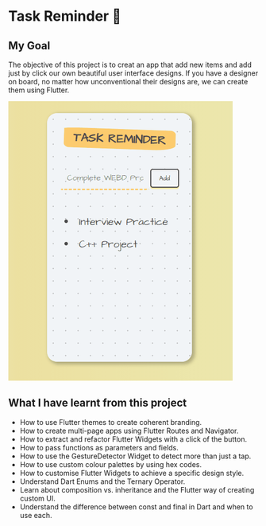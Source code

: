 # Task Reminder 💪

## My Goal

The objective of this project is to creat an app that add new items and add just by click our own beautiful user interface designs. If you have a designer on board, no matter how unconventional their designs are, we can create them using Flutter. 




![Finished App](demo/demo.gif)

## What I have learnt from this project

- How to use Flutter themes to create coherent branding. 
- How to create multi-page apps using Flutter Routes and Navigator.
- How to extract and refactor Flutter Widgets with a click of the button. 
- How to pass functions as parameters and fields.
- How to use the GestureDetector Widget to detect more than just a tap.
- How to use custom colour palettes by using hex codes.
- How to customise Flutter Widgets to achieve a specific design style.
- Understand Dart Enums and the Ternary Operator.
- Learn about composition vs. inheritance and the Flutter way of creating custom UI.
- Understand the difference between const and final in Dart and when to use each.
